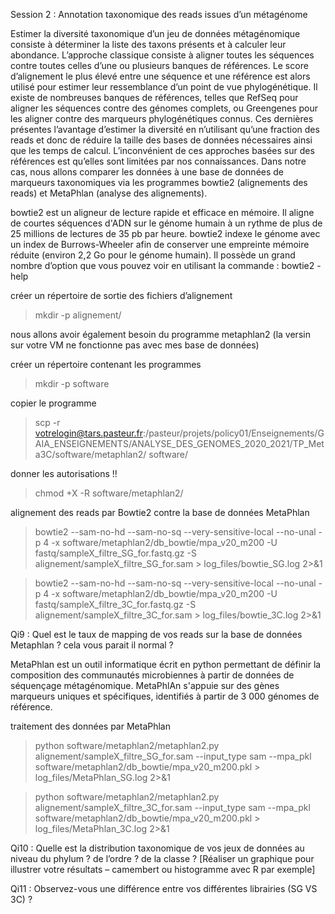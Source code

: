 Session 2 : Annotation taxonomique des reads issues d’un métagénome

Estimer la diversité taxonomique d’un jeu de données métagénomique consiste à déterminer la liste des taxons présents et à calculer leur abondance. L’approche classique consiste à aligner toutes les séquences contre toutes celles d’une ou plusieurs banques de références. Le score d’alignement le plus élevé entre une séquence et une référence est alors utilisé pour estimer leur ressemblance d’un point de vue phylogénétique. Il existe de nombreuses banques de références, telles que RefSeq pour aligner les séquences contre des génomes complets, ou Greengenes pour les aligner contre des marqueurs phylogénétiques connus. Ces dernières présentes l’avantage d’estimer la diversité en n’utilisant qu’une fraction des reads et donc de réduire la taille des bases de données nécessaires ainsi que les temps de calcul. L’inconvénient de ces approches basées sur des références est qu’elles sont limitées par nos connaissances. 
Dans notre cas, nous allons comparer les données à une base de données de marqueurs taxonomiques via les programmes bowtie2 (alignements des reads) et MetaPhlan (analyse des alignements).

bowtie2 est un aligneur de lecture rapide et efficace en mémoire. Il aligne de courtes séquences d'ADN sur le génome humain à un rythme de plus de 25 millions de lectures de 35 pb par heure. bowtie2 indexe le génome avec un index de Burrows-Wheeler afin de conserver une empreinte mémoire réduite (environ 2,2 Go pour le génome humain). Il possède un grand nombre d’option que vous pouvez voir en utilisant la commande : bowtie2 -help

créer un répertoire de sortie des fichiers d’alignement

> mkdir  -p  alignement/

nous allons avoir également besoin du programme metaphlan2 (la versin sur votre VM ne fonctionne pas avec mes base de données)

créer un répertoire contenant les programmes

> mkdir -p software

copier le programme

> scp -r votrelogin@tars.pasteur.fr:/pasteur/projets/policy01/Enseignements/GAIA_ENSEIGNEMENTS/ANALYSE_DES_GENOMES_2020_2021/TP_Meta3C/software/metaphlan2/ software/

donner les autorisations !!

> chmod +X -R software/metaphlan2/

alignement des reads par Bowtie2 contre la base de données MetaPhlan

> bowtie2  --sam-no-hd  --sam-no-sq  --very-sensitive-local  --no-unal  -p 4  -x software/metaphlan2/db_bowtie/mpa_v20_m200 -U fastq/sampleX_filtre_SG_for.fastq.gz  -S alignement/sampleX_filtre_SG_for.sam  >  log_files/bowtie_SG.log  2>&1

> bowtie2  --sam-no-hd  --sam-no-sq  --very-sensitive-local  --no-unal  -p 4  -x software/metaphlan2/db_bowtie/mpa_v20_m200  -U fastq/sampleX_filtre_3C_for.fastq.gz  -S alignement/sampleX_filtre_3C_for.sam  >  log_files/bowtie_3C.log  2>&1

Qi9 : Quel est le taux de mapping de vos reads sur la base de données Metaphlan ? cela vous parait il normal ?

MetaPhlan est un outil informatique écrit en python permettant de définir la composition des communautés microbiennes à partir de données de séquençage métagénomique. MetaPhlAn s'appuie sur des gènes marqueurs uniques et spécifiques, identifiés à partir de 3 000 génomes de référence.

traitement des données par MetaPhlan

> python  software/metaphlan2/metaphlan2.py  alignement/sampleX_filtre_SG_for.sam  --input_type sam  --mpa_pkl  software/metaphlan2/db_bowtie/mpa_v20_m200.pkl  >  log_files/MetaPhlan_SG.log  2>&1

> python software/metaphlan2/metaphlan2.py  alignement/sampleX_filtre_3C_for.sam  --input_type sam  --mpa_pkl  software/metaphlan2/db_bowtie/mpa_v20_m200.pkl  >  log_files/MetaPhlan_3C.log  2>&1

Qi10 : Quelle est la distribution taxonomique de vos jeux de données au niveau du phylum ? de l’ordre ? de la classe ? [Réaliser un graphique pour illustrer votre résultats – camembert ou histogramme avec R par exemple]

Qi11 : Observez-vous une différence entre vos différentes librairies (SG VS 3C) ?

 

  


